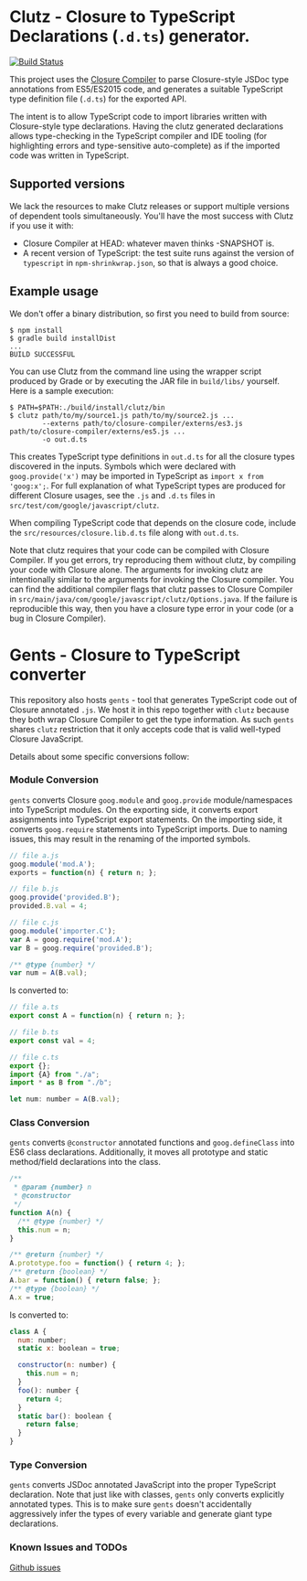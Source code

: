 # Clutz - Closure to TypeScript Declarations (`.d.ts`) generator.

[![Build Status](https://travis-ci.org/angular/clutz.svg?branch=master)](https://travis-ci.org/angular/clutz)

This project uses the
[Closure Compiler](https://github.com/google/closure-compiler/wiki/Annotating-JavaScript-for-the-Closure-Compiler)
to parse Closure-style JSDoc type annotations from ES5/ES2015 code, and
generates a suitable TypeScript type definition file (`.d.ts`) for the exported
API.

The intent is to allow TypeScript code to import libraries written with
Closure-style type declarations. Having the clutz generated declarations allows
type-checking in the TypeScript compiler and IDE tooling (for highlighting
errors and type-sensitive auto-complete) as if the imported code was written in
TypeScript.

## Supported versions

We lack the resources to make Clutz releases or support multiple versions of
dependent tools simultaneously. You'll have the most success with Clutz if you
use it with:

-   Closure Compiler at HEAD: whatever maven thinks -SNAPSHOT is.
-   A recent version of TypeScript: the test suite runs against the version of
    `typescript` in `npm-shrinkwrap.json`, so that is always a good choice.

## Example usage

We don't offer a binary distribution, so first you need to build from source:

```shell
$ npm install
$ gradle build installDist
...
BUILD SUCCESSFUL
```

You can use Clutz from the command line using the wrapper script produced by
Grade or by executing the JAR file in `build/libs/` yourself. Here is a sample
execution:

```shell
$ PATH=$PATH:./build/install/clutz/bin
$ clutz path/to/my/source1.js path/to/my/source2.js ...
        --externs path/to/closure-compiler/externs/es3.js path/to/closure-compiler/externs/es5.js ...
        -o out.d.ts
```

This creates TypeScript type definitions in `out.d.ts` for all the closure types
discovered in the inputs. Symbols which were declared with `goog.provide('x')`
may be imported in TypeScript as `import x from 'goog:x';`. For full explanation
of what TypeScript types are produced for different Closure usages, see the
`.js` and `.d.ts` files in `src/test/com/google/javascript/clutz`.

When compiling TypeScript code that depends on the closure code, include the
`src/resources/closure.lib.d.ts` file along with `out.d.ts`.

Note that clutz requires that your code can be compiled with Closure Compiler.
If you get errors, try reproducing them without clutz, by compiling your code
with Closure alone. The arguments for invoking clutz are intentionally similar
to the arguments for invoking the Closure compiler. You can find the additional
compiler flags that clutz passes to Closure Compiler in
`src/main/java/com/google/javascript/clutz/Options.java`. If the failure is
reproducible this way, then you have a closure type error in your code (or a bug
in Closure Compiler).

# Gents - Closure to TypeScript converter

This repository also hosts `gents` - tool that generates TypeScript code out of
Closure annotated `.js`. We host it in this repo together with `clutz` because
they both wrap Closure Compiler to get the type information. As such `gents`
shares `clutz` restriction that it only accepts code that is valid well-typed
Closure JavaScript.

Details about some specific conversions follow:

### Module Conversion

`gents` converts Closure `goog.module` and `goog.provide` module/namespaces into
TypeScript modules. On the exporting side, it converts export assignments into
TypeScript export statements. On the importing side, it converts `goog.require`
statements into TypeScript imports. Due to naming issues, this may result in the
renaming of the imported symbols.

```javascript {.good}
// file a.js
goog.module('mod.A');
exports = function(n) { return n; };

// file b.js
goog.provide('provided.B');
provided.B.val = 4;

// file c.js
goog.module('importer.C');
var A = goog.require('mod.A');
var B = goog.require('provided.B');

/** @type {number} */
var num = A(B.val);
```

Is converted to:

```javascript {.good}
// file a.ts
export const A = function(n) { return n; };

// file b.ts
export const val = 4;

// file c.ts
export {};
import {A} from "./a";
import * as B from "./b";

let num: number = A(B.val);
```

### Class Conversion

`gents` converts `@constructor` annotated functions and `goog.defineClass` into
ES6 class declarations. Additionally, it moves all prototype and static
method/field declarations into the class.

```javascript {.good}
/**
 * @param {number} n
 * @constructor
 */
function A(n) {
  /** @type {number} */
  this.num = n;
}

/** @return {number} */
A.prototype.foo = function() { return 4; };
/** @return {boolean} */
A.bar = function() { return false; };
/** @type {boolean} */
A.x = true;
```

Is converted to:

```javascript {.good}
class A {
  num: number;
  static x: boolean = true;

  constructor(n: number) {
    this.num = n;
  }
  foo(): number {
    return 4;
  }
  static bar(): boolean {
    return false;
  }
}
```

### Type Conversion

`gents` converts JSDoc annotated JavaScript into the proper TypeScript
declaration. Note that just like with classes, `gents` only converts explicitly
annotated types. This is to make sure `gents` doesn't accidentally aggressively
infer the types of every variable and generate giant type declarations.

### Known Issues and TODOs

[Github issues](https://github.com/angular/clutz/issues?q=is%3Aopen+is%3Aissue+label%3Agents)
